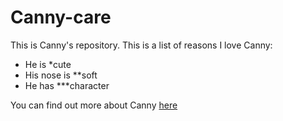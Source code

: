 # Canny-care
This is Canny's repository.
This is a list of reasons I love Canny:
* He is *cute
* His nose is **soft
* He has ***character

You can find out more about Canny [here](https://www.careaboutlaminitis.org.uk)

